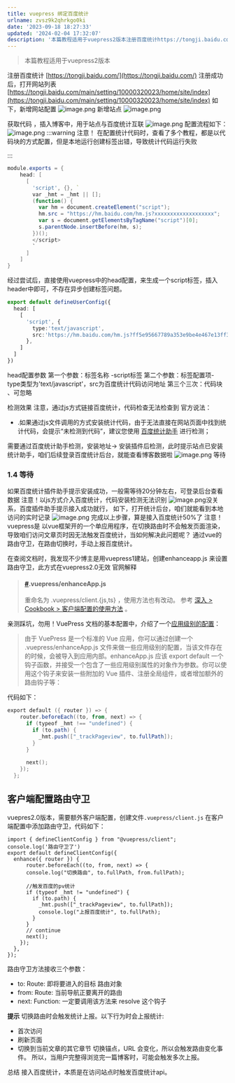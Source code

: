 ```yaml
---
title: vuepress 绑定百度统计
urlname: zvsz9k2qhrkgo0ki
date: '2023-09-18 18:27:33'
updated: '2024-02-04 17:32:07'
description: '本篇教程适用于vuepress2版本注册百度统计https://tongji.baidu.com/注册成功后，打开网站列表https://tongji.baidu.com/main/setting/10000320023/home/site/index如下，新增网站配置新增站点获取代码 ，插入...'
---
```

> 本篇教程适用于vuepress2版本

注册百度统计
[https://tongji.baidu.com/](https://tongji.baidu.com/)
注册成功后，打开网站列表
[https://tongji.baidu.com/main/setting/10000320023/home/site/index](https://tongji.baidu.com/main/setting/10000320023/home/site/index)
如下，新增网站配置
![image.png](https://gyg-bawei-zg4-2103b.oss-cn-beijing.aliyuncs.com/a51c6a38c454d04ed9d2cb616572acec.png)
新增站点
![image.png](https://gyg-bawei-zg4-2103b.oss-cn-beijing.aliyuncs.com/168c31ee2d426f9cfb06ae9590283de4.png)

获取代码 ，插入博客中，用于站点与百度统计互联
![image.png](https://gyg-bawei-zg4-2103b.oss-cn-beijing.aliyuncs.com/7c283bcf4fcb812251df55543c269fd3.png)
配置流程如下：
![image.png](https://gyg-bawei-zg4-2103b.oss-cn-beijing.aliyuncs.com/c2f1809507fc3cdfd475784855639555.png)
:::warning
注意！
在配置统计代码时，查看了多个教程，都是以代码块的方式配置，但是本地运行创建标签出错，导致统计代码运行失败

:::
```powershell
module.exports = {
    head: [
      [
        'script', {}, `
        var _hmt = _hmt || [];
        (function() {
          var hm = document.createElement("script");
          hm.src = "https://hm.baidu.com/hm.js?xxxxxxxxxxxxxxxxxxx";
          var s = document.getElementsByTagName("script")[0]; 
          s.parentNode.insertBefore(hm, s);
        })();
        </script>        
        `
      ]
    ]
}
```

经过尝试后，直接使用vuepress中的head配置，来生成一个script标签，插入header中即可，不存在异步创建标签问题。
```typescript
export default defineUserConfig({
  head: [
    [
      'script', {
        type:'text/javascript',
        src:'https://hm.baidu.com/hm.js?ff5e95667789a353e9be4e467e13ff3a'
      }, 
    ]
  ]
})
```
head配置参数
第一个参数：标签名称 -script标签
第二个参数：标签配置项- type类型为'text/javascript'，src为百度统计代码访问地址
第三个三次：代码块 、可忽略


检测效果
注意，通过js方式链接百度统计，代码检查无法检查到
官方说法：

- .如果通过js文件调用的方式安装统计代码，由于无法直接在网站页面中找到统计代码，会提示“未检测到代码”，建议您使用 [百度统计助手](https://tongji.baidu.com/web/help/article?id=317&type=0) 进行检测；

需要通过百度统计助手检测，安装地址→
安装插件后检测，此时提示站点已安装统计助手，咱们后续登录百度统计后台，就能查看博客数据啦
![image.png](https://gyg-bawei-zg4-2103b.oss-cn-beijing.aliyuncs.com/93197ec4bf6c1abfae6ac79cec69376e.png)
等待
### 1.4 等待
如果百度统计插件助手提示安装成功，一般需等待20分钟左右，可登录后台查看数据
注意！以js方式介入百度统计，代码安装检测无法识别
![image.png](https://gyg-bawei-zg4-2103b.oss-cn-beijing.aliyuncs.com/5f7a0ec82e99b96c20dc8b77859e88c4.png)没关系，百度插件助手提示接入成功就行，
如下，打开统计后台，咱们就能看到本地访问的实时记录
![image.png](https://gyg-bawei-zg4-2103b.oss-cn-beijing.aliyuncs.com/045a9375434502992ab0465e12ca93fe.png)
完成以上步骤，算是接入百度统计50%了
注意！vuepress是 以vue框架开的一个单应用程序，在切换路由时不会触发页面渲染，导致咱们访问文章页时因无法触发百度统计，当如何解决此问题呢？
通过vue的路由守卫，在路由切换时，手动上报百度统计。

在查阅文档时，我发现不少博主是用vuepress1建站，创建enhanceapp.js 来设置路由守卫，此方式在vuepress2.0无效
官网解释
> #### [#](https://v2.vuepress.vuejs.org/zh/guide/migration.html#vuepress-enhanceapp-js).vuepress/enhanceApp.js
> 重命名为 .vuepress/client.{js,ts} ，使用方法也有改动。
> 参考 [深入 > Cookbook > 客户端配置的使用方法](https://v2.vuepress.vuejs.org/zh/advanced/cookbook/usage-of-client-config.html) 。

亲测踩坑，勿用！VuePress 文档的基本配置中，介绍了一个[应用级别的配置](https://vuepress.vuejs.org/zh/guide/basic-config.html#%E5%BA%94%E7%94%A8%E7%BA%A7%E5%88%AB%E7%9A%84%E9%85%8D%E7%BD%AE)：
> 由于 VuePress 是一个标准的 Vue 应用，你可以通过创建一个 .vuepress/enhanceApp.js 文件来做一些应用级别的配置，当该文件存在的时候，会被导入到应用内部。enhanceApp.js 应该 export default 一个钩子函数，并接受一个包含了一些应用级别属性的对象作为参数。你可以使用这个钩子来安装一些附加的 Vue 插件、注册全局组件，或者增加额外的路由钩子等：


代码如下：
```powershell
export default ({ router }) => {
    router.beforeEach((to, from, next) => {
      if (typeof _hmt !== "undefined") {
        if (to.path) {
          _hmt.push(["_trackPageview", to.fullPath]);
        }
      }
      
      next();
    });
  };
```


## 客户端配置路由守卫
vuepres2.0版本，需要额外客户端配置，创建文件`.vuepress/client.js`
在客户端配置中添加路由守卫，代码如下：
```tsx
import { defineClientConfig } from "@vuepress/client";
console.log('路由守卫了')
export default defineClientConfig({
  enhance({ router }) {
      router.beforeEach((to, from, next) => {
      console.log("切换路由", to.fullPath, from.fullPath);
  
      //触发百度的pv统计
      if (typeof _hmt != "undefined") {
        if (to.path) {
          _hmt.push(["_trackPageview", to.fullPath]);
          console.log("上报百度统计", to.fullPath);
        }
      }
      // continue
      next();
    });
  },
});

```
路由守卫方法接收三个参数：

- to: Route: 即将要进入的目标 路由对象
- from: Route: 当前导航正要离开的路由
- next: Function: 一定要调用该方法来 resolve 这个钩子

**提示**
切换路由时会触发统计上报。以下行为时会上报统计:

- 首次访问
- 刷新页面
- 切换到当前文章的其它章节
切换锚点，URL 会变化，所以会触发路由变化事件。
所以，当用户完整得浏览完一篇博客时，可能会触发多次上报。

总结
接入百度统计，本质是在访问站点时触发百度统计api。

